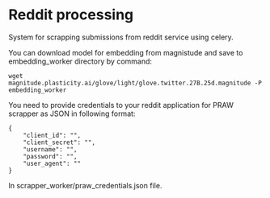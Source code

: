# Reddit processing

System for scrapping submissions from reddit service using celery. 

You can download model for embedding from magnistude and save to embedding_worker directory by command:
```
wget magnitude.plasticity.ai/glove/light/glove.twitter.27B.25d.magnitude -P embedding_worker
```

You need to provide credentials to your reddit application for PRAW scrapper as JSON in following format:

```
{
    "client_id": "",
    "client_secret": "",
    "username": "",
    "password": "",
    "user_agent": ""
}
```

In scrapper_worker/praw_credentials.json file.
